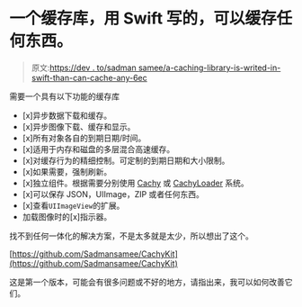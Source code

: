 # 一个缓存库，用 Swift 写的，可以缓存任何东西。

> 原文:[https://dev . to/sadman samee/a-caching-library-is-writed-in-swift-than-can-cache-any-6ec](https://dev.to/sadmansamee/a-caching-library-is-written-in-swift-that-can-cache-anything-6ec)

需要一个具有以下功能的缓存库

*   [x]异步数据下载和缓存。
*   [x]异步图像下载、缓存和显示。
*   [x]所有对象各自的到期日期/时间。
*   [x]适用于内存和磁盘的多层混合高速缓存。
*   [x]对缓存行为的精细控制。可定制的到期日期和大小限制。
*   [x]如果需要，强制刷新。
*   [x]独立组件。根据需要分别使用 [Cachy](https://github.com/Sadmansamee/CachyKit) 或 [CachyLoader](https://github.com/Sadmansamee/CachyKit) 系统。
*   [x]可以保存 JSON，UIImage，ZIP 或者任何东西。
*   [x]查看`UIImageView`的扩展。
*   加载图像时的[x]指示器。

找不到任何一体化的解决方案，不是太多就是太少，所以想出了这个。

[https://github.com/Sadmansamee/CachyKit](https://github.com/Sadmansamee/CachyKit)

这是第一个版本，可能会有很多问题或不好的地方，请指出来，我可以如何改善它们。